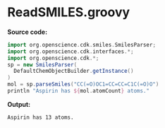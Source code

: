 # ReadSMILES.groovy
**Source code:**
```groovy
import org.openscience.cdk.smiles.SmilesParser;
import org.openscience.cdk.interfaces.*;
import org.openscience.cdk.*;
sp = new SmilesParser(
  DefaultChemObjectBuilder.getInstance()
)
mol = sp.parseSmiles("CC(=O)OC1=CC=CC=C1C(=O)O")
println "Aspirin has ${mol.atomCount} atoms."
```
**Output:**
```plain
Aspirin has 13 atoms.
```
